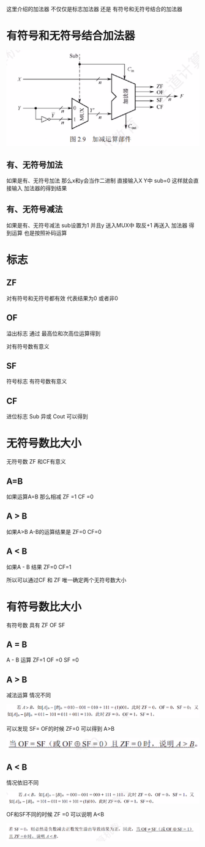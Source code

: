 这里介绍的加法器 不仅仅是标志加法器 还是 有符号和无符号结合的加法器

# 有符号和无符号结合加法器

![image-20251028203242965](https://raw.githubusercontent.com/Xioaruan912/pic/main/image-20251028203242965.png)

## 有、无符号加法

如果是有、无符号加法 那么x和y会当作二进制 直接输入X Y中 sub=0 这样就会直接输入 加法器的得到结果

## 有、无符号减法

如果是有、无符号减法 sub设置为1 并且y 送入MUX中 取反+1 再送入 加法器 得到运算 也是按照补码运算

# 标志

## ZF

对有符号和无符号都有效 代表结果为0 或者非0

## OF

溢出标志 通过 最高位和次高位运算得到

对有符号数有意义 

## SF

符号标志 有符号数有意义

## CF

进位标志 Sub 异或 Cout 可以得到

# 无符号数比大小

无符号数 ZF 和CF有意义

## A=B

如果运算A=B 那么相减 ZF =1  CF =0

## A > B 

如果A>B A-B的运算结果是 ZF=0 CF=0

## A < B 

如果A - B 结果 ZF=0 CF=1 

所以可以通过CF 和 ZF 唯一确定两个无符号数大小

# 有符号数比大小

有符号数 具有 ZF OF SF

## A = B

A - B 运算 ZF=1 OF =0 SF =0 

## A > B 

减法运算  情况不同	

![image-20251028204143166](https://raw.githubusercontent.com/Xioaruan912/pic/main/image-20251028204143166.png)

可以发现 SF= OF的时候 ZF=0 可以得到 A>B

![image-20251028204227261](https://raw.githubusercontent.com/Xioaruan912/pic/main/image-20251028204227261.png)

## A < B

情况依旧不同

![image-20251028204211186](https://raw.githubusercontent.com/Xioaruan912/pic/main/image-20251028204211186.png)

OF和SF不同的时候 ZF =0 可以说明 A<B

![image-20251028204249303](https://raw.githubusercontent.com/Xioaruan912/pic/main/image-20251028204249303.png)
